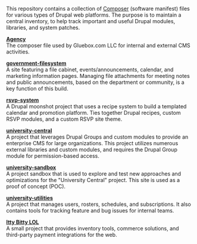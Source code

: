 This repository contains a collection of [Composer](https://getcomposer.org/doc/00-intro.md) (software manifest) files for various types of Drupal web platforms. The purpose is to maintain a central inventory, to help track important and useful Drupal modules, libraries, and system patches.  

**[Agency](https://github.com/Gluebox-com-LLC/gluebox-agency/tree/main/sites/agency)**  
The composer file used by Gluebox.com LLC for internal and external CMS activities.  

**[government-filesystem](https://github.com/Gluebox-com-LLC/gluebox-agency/tree/main/sites/government-filesystem)**  
A site featuring a file cabinet, events/announcements, calendar, and marketing information pages. Managing file attachments for meeting notes and public announcements, based on the department or community, is a key function of this build.  

**[rsvp-system](https://github.com/Gluebox-com-LLC/gluebox-agency/tree/main/sites/rsvp-system)**  
A Drupal moonshot project that uses a recipe system to build a templated calendar and promotion platform. Ties together Drupal recipes, custom RSVP modules, and a custom RSVP site theme.  

**[university-central](https://github.com/Gluebox-com-LLC/gluebox-agency/tree/main/sites/university-central)**  
A project that leverages Drupal Groups and custom modules to provide an enterprise CMS for large organizations. This project utilizes numerous external libraries and custom modules, and requires the Drupal Group module for permission-based access.  

**[university-sandbox](https://github.com/Gluebox-com-LLC/gluebox-agency/tree/main/sites/university-sandbox)**  
A project sandbox that is used to explore and test new approaches and optimizations for the "University Central" project. This site is used as a proof of concept (POC).  

**[university-utilities](https://github.com/Gluebox-com-LLC/gluebox-agency/tree/main/sites/university-utilities)**  
A project that manages users, rosters, schedules, and subscriptions. It also contains tools for tracking feature and bug issues for internal teams.  

**[Itty Bitty LOL](https://github.com/Gluebox-com-LLC/gluebox-agency/tree/main/sites/ittybittyfriend)**  
A small project that provides inventory tools, commerce solutions, and third-party payment integrations for the web. 
